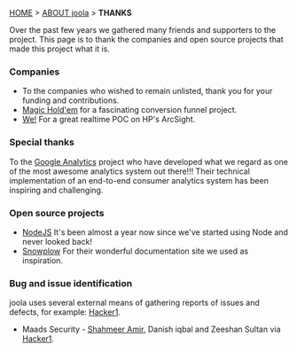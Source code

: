 <a name="top" />

[HOME](Home) > [ABOUT joola](joola-overview) > **THANKS**

Over the past few years we gathered many friends and supporters to the project.
 This page is to thank the companies and open source projects that made this project what it is.

### Companies
- To the companies who wished to remain unlisted, thank you for your funding and contributions.
- [Magic Hold'em][magic] for a fascinating conversion funnel project.
- [We!][we] For a great realtime POC on HP's ArcSight.

### Special thanks
To the [Google Analytics][ga] project who have developed what we regard as one of the most awesome analytics system out there!!!
Their technical implementation of an end-to-end consumer analytics system has been inspiring and challenging.

### Open source projects
- [NodeJS][node] It's been almost a year now since we've started using Node and never looked back!
- [Snowplow][snowplow] For their wonderful documentation site we used as inspiration.

### Bug and issue identification
joola uses several external means of gathering reports of issues and defects, for example: [Hacker1](http://hackerone.com).
 
- Maads Security - [Shahmeer Amir](shahmeerbond@gmail.com), Danish iqbal and Zeeshan Sultan via [Hacker1](https://hackerone.com/reports/12042).

[magic]: http://www.magicholdem.com
[we]: http://www.we-can.co.il
[ga]: http://www.google.com/analytics
[node]: http://nodejs.org
[snowplow]: http://snowplow.com